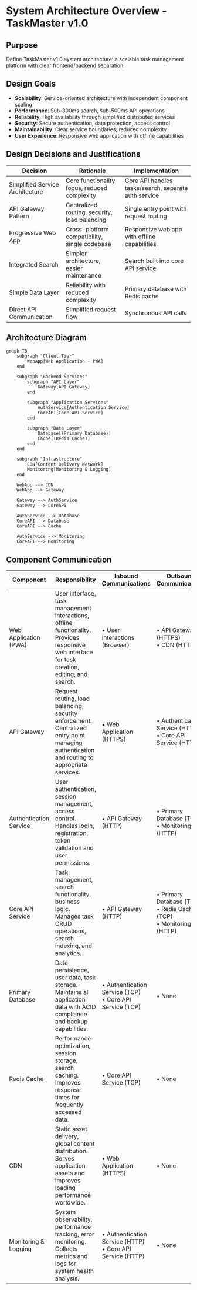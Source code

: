 # System Architecture Overview - TaskMaster v1.0

## Purpose
Define TaskMaster v1.0 system architecture: a scalable task management platform with clear frontend/backend separation.

## Design Goals
- **Scalability**: Service-oriented architecture with independent component scaling
- **Performance**: Sub-300ms search, sub-500ms API operations
- **Reliability**: High availability through simplified distributed services
- **Security**: Secure authentication, data protection, access control
- **Maintainability**: Clear service boundaries, reduced complexity
- **User Experience**: Responsive web application with offline capabilities

## Design Decisions and Justifications

| Decision | Rationale | Implementation |
|----------|-----------|----------------|
| Simplified Service Architecture | Core functionality focus, reduced complexity | Core API handles tasks/search, separate auth service |
| API Gateway Pattern | Centralized routing, security, load balancing | Single entry point with request routing |
| Progressive Web App | Cross-platform compatibility, single codebase | Responsive web app with offline capabilities |
| Integrated Search | Simpler architecture, easier maintenance | Search built into core API service |
| Simple Data Layer | Reliability with reduced complexity | Primary database with Redis cache |
| Direct API Communication | Simplified request flow | Synchronous API calls |

## Architecture Diagram

```mermaid
graph TB
    subgraph "Client Tier"
        WebApp[Web Application - PWA]
    end
    
    subgraph "Backend Services"
        subgraph "API Layer"
            Gateway[API Gateway]
        end
        
        subgraph "Application Services"
            AuthService[Authentication Service]
            CoreAPI[Core API Service]
        end
        
        subgraph "Data Layer"
            Database[(Primary Database)]
            Cache[(Redis Cache)]
        end
    end
    
    subgraph "Infrastructure"
        CDN[Content Delivery Network]
        Monitoring[Monitoring & Logging]
    end
    
    WebApp --> CDN
    WebApp --> Gateway
    
    Gateway --> AuthService
    Gateway --> CoreAPI
    
    AuthService --> Database
    CoreAPI --> Database
    CoreAPI --> Cache
    
    AuthService --> Monitoring
    CoreAPI --> Monitoring
```

## Component Communication

| Component | Responsibility | Inbound Communications | Outbound Communications |
|-----------|---------------|----------------------|------------------------|
| Web Application (PWA) | User interface, task management interactions, offline functionality. Provides responsive web interface for task creation, editing, and search. | • User interactions (Browser) | • API Gateway (HTTPS)<br>• CDN (HTTPS) |
| API Gateway | Request routing, load balancing, security enforcement. Centralized entry point managing authentication and routing to appropriate services. | • Web Application (HTTPS) | • Authentication Service (HTTP)<br>• Core API Service (HTTP) |
| Authentication Service | User authentication, session management, access control. Handles login, registration, token validation and user permissions. | • API Gateway (HTTP) | • Primary Database (TCP)<br>• Monitoring (HTTP) |
| Core API Service | Task management, search functionality, business logic. Manages task CRUD operations, search indexing, and analytics. | • API Gateway (HTTP) | • Primary Database (TCP)<br>• Redis Cache (TCP)<br>• Monitoring (HTTP) |
| Primary Database | Data persistence, user data, task storage. Maintains all application data with ACID compliance and backup capabilities. | • Authentication Service (TCP)<br>• Core API Service (TCP) | • None |
| Redis Cache | Performance optimization, session storage, search caching. Improves response times for frequently accessed data. | • Core API Service (TCP) | • None |
| CDN | Static asset delivery, global content distribution. Serves application assets and improves loading performance worldwide. | • Web Application (HTTPS) | • None |
| Monitoring & Logging | System observability, performance tracking, error monitoring. Collects metrics and logs for system health analysis. | • Authentication Service (HTTP)<br>• Core API Service (HTTP) | • None |